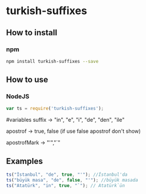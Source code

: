 # turkish-suffixes

## How to install

### npm
```sh
npm install turkish-suffixes --save
```

## How to use
### NodeJS
```js
var ts = require('turkish-suffixes');
```
#variables
suffix -> "in", "e", "i", "de", "den", "ile"

apostrof -> true, false (if use false apostrof don't show)

apostrofMark -> "'","`"

## Examples
```js
ts("İstanbul", "de", true, "'"); //İstanbul'da
ts("büyük masa", "de", false, "'"); //büyük masada
ts("Atatürk", "in", true, "`"); // Atatürk`ün
```
